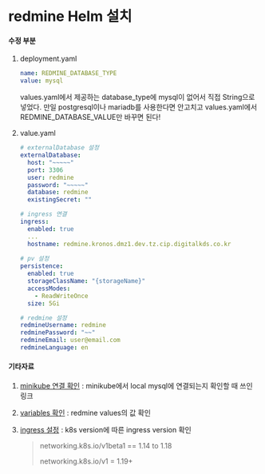 # redmine Helm 설치



[Redmine Chart]: https://github.com/bitnami/charts/blob/master/bitnami/redmine/



#### 수정 부분 

1) deployment.yaml

   ```yaml
   name: REDMINE_DATABASE_TYPE
   value: mysql
   ```

    values.yaml에서 제공하는 database_type에 mysql이 없어서 직접 String으로 넣었다. 
    만일 postgresql이나 mariadb를 사용한다면 안고치고 values.yaml에서 REDMINE_DATABASE_VALUE만 바꾸면 된다!

   

2. value.yaml 

   ```yaml
   # externalDatabase 설정
   externalDatabase:
     host: "~~~~~"
     port: 3306
     user: redmine
     password: "~~~~~"
     database: redmine
     existingSecret: ""
   
   # ingress 연결
   ingress:
     enabled: true
     ...
     hostname: redmine.kronos.dmz1.dev.tz.cip.digitalkds.co.kr
     
   # pv 설정
   persistence:
     enabled: true
     storageClassName: "{storageName}"
     accessModes:
       - ReadWriteOnce
     size: 5Gi
   
   # redmine 설정
   redmineUsername: redmine
   redminePassword: "~~"
   redmineEmail: user@email.com
   redmineLanguage: en
   ```



#### 기타자료

1. [minikube 연결 확인](https://minikube.sigs.k8s.io/docs/handbook/host-access/) : minikube에서 local mysql에 연결되는지 확인할 때 쓰인 링크
2. [variables 확인](https://github.com/bitnami/bitnami-docker-redmine/#environment-variables) : redmine values의 값 확인
3. [ingress 설정](https://github.com/kubernetes/kubernetes/issues/90077) : k8s version에 따른 ingress version 확인

   > networking.k8s.io/v1beta1 == 1.14 to 1.18
   >
   > networking.k8s.io/v1 = 1.19+

